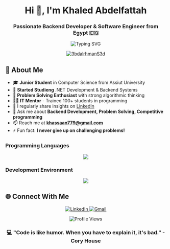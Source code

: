 <h1 align="center">Hi 👋, I'm Khaled Abdelfattah</h1>
<h3 align="center">Passionate Backend Developer & Software Engineer from Egypt 🇪🇬</h3>

<p align="center">
  <img src="https://readme-typing-svg.herokuapp.com?font=Fira+Code&pause=1000&color=2196F3&center=true&vCenter=true&width=435&lines=Backend+Developer;.NET+Developer;Problem+Solver;Software+Engineer" alt="Typing SVG" />
</p>

<p align="center"> 
  <a href="https://github.com/ryo-ma/github-profile-trophy">
    <img src="https://github-profile-trophy.vercel.app/?username=Khaled-Freaken-Cr7&theme=darkhub&row=2&column=9" alt="3bdalrhmanS3d" />
  </a> 
</p>

## 🚀 About Me

- 🎓 **Junior Student** in Computer Science from Assiut University
- 💼 **Started Studieng** .NET Development & Backend Systems
- 🧠 **Problem Solving Enthusiast** with strong algorithmic thinking
- 👨‍🏫 **IT Mentor** - Trained 100+ students in programming
- 📝 I regularly share insights on [LinkedIn]((https://www.linkedin.com/in/khaled-abdulfattah-hefzy/))
- 💬 Ask me about **Backend Development, Problem Solving, Competitive programming**
- 📫 Reach me at **khassaan779@gmail.com**
- ⚡ Fun fact: **I never give up on challenging problems!**

### **Programming Languages**
<p align="center">
  <img src="https://skillicons.dev/icons?i=cpp,cs,java,python,c" />
</p>

### **Development Environment**
<p align="center">
  <img src="https://skillicons.dev/icons?i=visualstudio,vscode,codeblocks" />
</p>

## 🌐 Connect With Me

<p align="center">
  <a href="https://www.linkedin.com/in/khaled-abdulfattah-hefzy" target="_blank">
    <img src="https://img.shields.io/badge/LinkedIn-0077B5?style=for-the-badge&logo=linkedin&logoColor=white" alt="LinkedIn"/>
  </a>
  <a href="mailto:khassaan779@gmail.com" target="_blank">
    <img src="https://img.shields.io/badge/Gmail-D14836?style=for-the-badge&logo=gmail&logoColor=white" alt="Gmail"/>
  </a>
</p>

<p align="center">
  <img src="https://komarev.com/ghpvc/?username=Khaled-Freaken-Cr7&style=flat-square&color=blue" alt="Profile Views"/>
</p>

<h3 align="center">💻 "Code is like humor. When you have to explain it, it's bad." - Cory House</h3>
